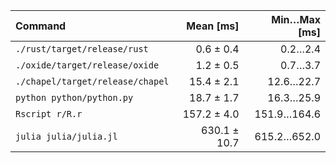 | Command | Mean [ms] | Min…Max [ms] |
|:---|---:|---:|
| `./rust/target/release/rust` | 0.6 ± 0.4 | 0.2…2.4 |
| `./oxide/target/release/oxide` | 1.2 ± 0.5 | 0.7…3.7 |
| `./chapel/target/release/chapel` | 15.4 ± 2.1 | 12.6…22.7 |
| `python python/python.py` | 18.7 ± 1.7 | 16.3…25.9 |
| `Rscript r/R.r` | 157.2 ± 4.0 | 151.9…164.6 |
| `julia julia/julia.jl` | 630.1 ± 10.7 | 615.2…652.0 |
